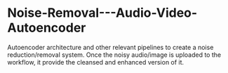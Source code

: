 # Noise-Removal---Audio-Video-Autoencoder
Autoencoder architecture and other relevant pipelines to create a noise reduction/removal system. Once the noisy audio/image is uploaded to the workflow, it provide the cleansed and enhanced version of it.
